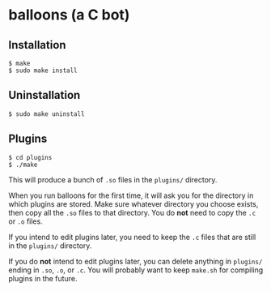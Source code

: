 balloons (a C bot)
==================
Installation
------------

    $ make
    $ sudo make install

Uninstallation
--------------

    $ sudo make uninstall

Plugins
-------

    $ cd plugins
    $ ./make

This will produce a bunch of `.so` files in the `plugins/` directory.

When you run balloons for the first time, it will ask you for the directory in which plugins are stored. Make sure whatever directory you choose exists, then copy all the `.so` files to that directory. You do **not** need to copy the `.c` or `.o` files.

If you intend to edit plugins later, you need to keep the `.c` files that are still in the `plugins/` directory.

If you do **not** intend to edit plugins later, you can delete anything in `plugins/` ending in `.so`, `.o`, or `.c`. You will probably want to keep `make.sh` for compiling plugins in the future.
